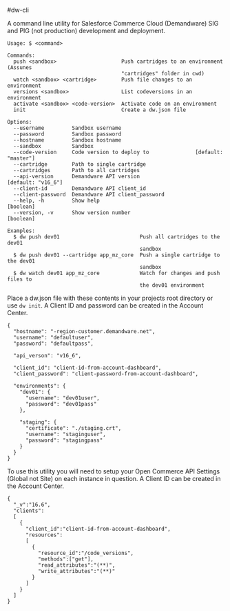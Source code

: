 #dw-cli

A command line utility for Salesforce Commerce Cloud (Demandware) SIG and PIG (not production) development and deployment.

```
Usage: $ <command>

Commands:
  push <sandbox>                     Push cartridges to an environment (Assunes
                                     "cartridges" folder in cwd)
  watch <sandbox> <cartridge>        Push file changes to an environment
  versions <sandbox>                 List codeversions in an environment
  activate <sandbox> <code-version>  Activate code on an environment
  init                               Create a dw.json file

Options:
  --username         Sandbox username
  --password         Sandbox password
  --hostname         Sandbox hostname
  --sandbox          Sandbox
  --code-version     Code version to deploy to               [default: "master"]
  --cartridge        Path to single cartridge
  --cartridges       Path to all cartridges
  --api-version      Demandware API version                   [default: "v16_6"]
  --client-id        Demandware API client_id
  --client-password  Demandware API client_password
  --help, -h         Show help                                         [boolean]
  --version, -v      Show version number                               [boolean]

Examples:
  $ dw push dev01                          Push all cartridges to the dev01
                                           sandbox
  $ dw push dev01 --cartridge app_mz_core  Push a single cartridge to the dev01
                                           sandbox
  $ dw watch dev01 app_mz_core             Watch for changes and push files to
                                           the dev01 environment
```
Place a dw.json file with these contents in your projects root directory or use `dw init`.  A Client ID and password can be created in the Account Center.
```
{
  "hostname": "-region-customer.demandware.net",
  "username": "defaultuser",
  "password": "defaultpass",

  "api_verson": "v16_6",

  "client_id": "client-id-from-account-dashboard",
  "client_password": "client-password-from-account-dashboard",

  "environments": {
    "dev01": {
      "username": "dev01user",
      "password": "dev01pass"
    },

    "staging": {
      "certificate": "./staging.crt",
      "username": "staginguser",
      "password": "stagingpass"
    }
  }
}
```

To use this utility you will need to setup your Open Commerce API Settings (Global not Site) on each instance in question.  A Client ID can be created in the Account Center.

```
{
  "_v":"16.6",
  "clients":
  [
    {
      "client_id":"client-id-from-account-dashboard",
      "resources":
      [
        {
          "resource_id":"/code_versions",
          "methods":["get"],
          "read_attributes":"(**)",
          "write_attributes":"(**)"
        }
      ]
    }
  ]
}
```
